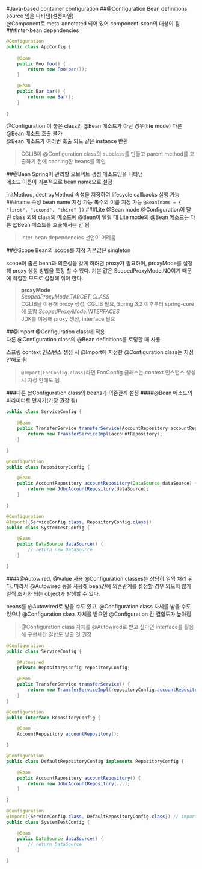 #Java-based container configuration
##@Configuration
Bean definitions source 임을 나타냄(설정파일)	
@Component로 meta-annotated 되어 있어 component-scan의 대상이 됨
###Inter-bean dependencies
```java
@Configuration
public class AppConfig {
	
	@Bean
	public Foo foo() {
		return new Foo(bar());
	}

	@Bean
	public Bar bar() {
		return new Bar();
	}
	
}
```
@Configuration 이 붙은 class의 @Bean 메소드가 아닌 경우(lite mode) 다른 @Bean 메소드 호출 불가	
@Bean 메소드가 여러번 호출 되도 같은 instance 반환
>CGLIB이 @Configuration class의 subclass를 만들고 parent method를 호출하기 전에 caching한 beans를 확인

##@Bean
Spring이 관리할 오브젝트 생성 메소드임을 나타냄	
메소드 이름이 기본적으로 bean name으로 설정	

initMethod, destroyMethod 속성을 지정하여 lifecycle callbacks 실행 가능
###name 속성
bean name 지정 가능	
복수의 이름 지정 가능
`@Bean(name = { "first", "second", "third" })`
###Lite @Bean mode
@Configuration이 달린 class 외의 class의 메소드에 @Bean이 달릴 때	
Lite mode의 @Bean 메소드는 다른 @Bean 메소드를 호출해서는 안 됨
>Inter-bean dependencies 선언이 어려움

##@Scope
Bean의 scope를 지정	
기본값은 singleton	

scope이 좁은 bean과 의존성을 갖게 하려면 proxy가 필요하며, proxyMode를 설정 해 proxy 생성 방법을 특정 할 수 있다. 기본 값은 ScopedProxyMode.NO이기 때문에 적절한 모드로 설정해 줘야 한다.
>**proxyMode**	
>_ScopedProxyMode.TARGET_CLASS_		
>CGLIB을 이용해 proxy 생성, CGLIB 필요, Spring 3.2 이후부터 spring-core에 포함	
>_ScopedProxyMode.INTERFACES_	
>JDK를 이용해 proxy 생성, interface 필요

##@Import
@Configuration class에 적용	
다른 @Configuration class의 @Bean definitions를 로딩할 때 사용	

스프링 context 인스턴스 생성 시 @Import에 지정한 @Configuration class는 지정 안해도 됨
>`@Import(FooConfig.class)`라면 FooConfig 클래스는 context 인스턴스 생성시 지정 안해도 됨

###다른 @Configuration class의 beans과 의존관계 설정
####@Bean 메소드의 파라미터로 던지기(가장 권장 됨)
```java
public class ServiceConfig {

    @Bean
    public TransferService transferService(AccountRepository accountRepository) {
        return new TransferServiceImpl(accountRepository);
    }

}

@Configuration
public class RepositoryConfig {

    @Bean
    public AccountRepository accountRepository(DataSource dataSource) {
        return new JdbcAccountRepository(dataSource);
    }

}

@Configuration
@Import({ServiceConfig.class, RepositoryConfig.class})
public class SystemTestConfig {

    @Bean
    public DataSource dataSource() {
        // return new DataSource
    }

}
```
####@Autowired, @Value 사용
@Configuration classes는 상당히 일찍 처리 된다. 따라서 @Autowired 등을 사용해 bean간에 의존관계를 설정할 경우 의도치 않게 일찍 초기화 되는 object가 발생할 수 있다.

beans를 @Autowired로 받을 수도 있고, @Configuration class 자체를 받을 수도 있으나 @Configuration class 자체를 받으면 @Configuration 간 결합도가 높아짐
>@Configuration class 자체를 @Autowired로 받고 싶다면 interface를 활용 해 구현체간 결합도 낮출 것 권장

```java
@Configuration
public class ServiceConfig {

    @Autowired
    private RepositoryConfig repositoryConfig;

    @Bean
    public TransferService transferService() {
        return new TransferServiceImpl(repositoryConfig.accountRepository());
    }
}

@Configuration
public interface RepositoryConfig {

    @Bean
    AccountRepository accountRepository();

}

@Configuration
public class DefaultRepositoryConfig implements RepositoryConfig {

    @Bean
    public AccountRepository accountRepository() {
        return new JdbcAccountRepository(...);
    }

}

@Configuration
@Import({ServiceConfig.class, DefaultRepositoryConfig.class}) // import the concrete config!
public class SystemTestConfig {

    @Bean
    public DataSource dataSource() {
        // return DataSource
    }

}
```
